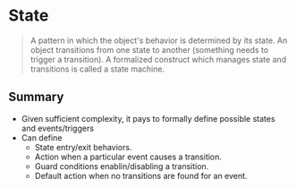# State

> A pattern in which the object's behavior is determined by its state. An object transitions from one state to another (something needs to trigger a transition).
> A formalized construct which manages state and transitions is called a state machine.

## Summary

- Given sufficient complexity, it pays to formally define possible states and events/triggers
- Can define
  - State entry/exit behaviors.
  - Action when a particular event causes a transition.
  - Guard conditions enablin/disabling a transition.
  - Default action when no transitions are found for an event.

